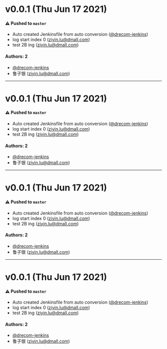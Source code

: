 # v0.0.1 (Thu Jun 17 2021)

#### ⚠️ Pushed to `master`

- Auto created Jenkinsfile from auto conversion ([@drecom-jenkins](https://github.com/drecom-jenkins))
- log start index 0 (ziyin.lu@dmall.com)
- test 2B ing (ziyin.lu@dmall.com)

#### Authors: 2

- [@drecom-jenkins](https://github.com/drecom-jenkins)
- 鲁子银 (ziyin.lu@dmall.com)

---

# v0.0.1 (Thu Jun 17 2021)

#### ⚠️ Pushed to `master`

- Auto created Jenkinsfile from auto conversion ([@drecom-jenkins](https://github.com/drecom-jenkins))
- log start index 0 (ziyin.lu@dmall.com)
- test 2B ing (ziyin.lu@dmall.com)

#### Authors: 2

- [@drecom-jenkins](https://github.com/drecom-jenkins)
- 鲁子银 (ziyin.lu@dmall.com)

---

# v0.0.1 (Thu Jun 17 2021)

#### ⚠️ Pushed to `master`

- Auto created Jenkinsfile from auto conversion ([@drecom-jenkins](https://github.com/drecom-jenkins))
- log start index 0 (ziyin.lu@dmall.com)
- test 2B ing (ziyin.lu@dmall.com)

#### Authors: 2

- [@drecom-jenkins](https://github.com/drecom-jenkins)
- 鲁子银 (ziyin.lu@dmall.com)

---

# v0.0.1 (Thu Jun 17 2021)

#### ⚠️ Pushed to `master`

- Auto created Jenkinsfile from auto conversion ([@drecom-jenkins](https://github.com/drecom-jenkins))
- log start index 0 (ziyin.lu@dmall.com)
- test 2B ing (ziyin.lu@dmall.com)

#### Authors: 2

- [@drecom-jenkins](https://github.com/drecom-jenkins)
- 鲁子银 (ziyin.lu@dmall.com)
